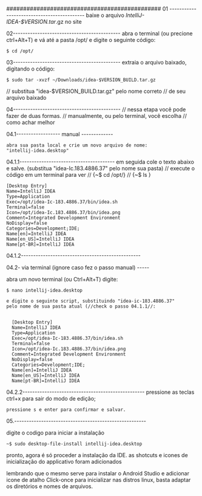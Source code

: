 ##############################################
01 -------------------------------------------
  baixe o arquivo *IntelliJ-IDEA-$VERSION.tar*.gz no site
  
02--------------------------------------------
  abra o terminal (ou precione ctrl+Alt+T)
  e vá até a pasta /opt/ e digite o seguinte código:
  
    $ cd /opt/
    
03--------------------------------------------
  extraia o arquivo baixado, digitando o código:
  
    $ sudo tar -xvzf ~/Downloads/idea-$VERSION_BUILD.tar.gz
  
  // substitua "idea-$VERSION_BUILD.tar.gz" pelo nome correto
  // de seu arquivo baixado
  
04--------------------------------------------
  // nessa etapa você pode fazer de duas formas.
  // manualmente, ou pelo terminal, você escolha
  // como achar melhor
  
  04.1------------------ manual -------------
  
    abra sua pasta local e crie um novo arquivo de nome:
    "intellij-idea.desktop"
    
  04.1.1---------------------------------------
    em seguida cole o texto abaixo e salve. 
    (substitua "idea-Ic.183.4886.37" pelo nome sua pasta)
    // execute o código em um terminal para ver 
    //    {~$ cd /opt/}
    //    {~$ ls }
    
    
    [Desktop Entry]
    Name=IntelliJ IDEA
    Type=Application
    Exec=/opt/idea-Ic-183.4886.37/bin/idea.sh
    Terminal=false
    Icon=/opt/idea-Ic.183.4886.37/bin/idea.png
    Comment=Integrated Development Environment
    NoDisplay=false
    Categories=Development;IDE;
    Name[en]=IntelliJ IDEA
    Name[en_US]=IntelliJ IDEA
    Name[pt-BR]=IntelliJ IDEA
    
  04.1.2-------------------------------------------------
  
04.2- via terminal (ignore caso fez o passo manual) -----
    
   abra um novo terminal (ou Ctrl+Alt+T)
   digite:
   
    $ nano intellij-idea.desktop
    
    e digite o seguinte script, substituindo "idea-ic-183.4886.37"
    pelo nome de sua pasta atual (//check o passo 04.1.1//: 


      [Desktop Entry]
      Name=IntelliJ IDEA
      Type=Application
      Exec=/opt/idea-Ic-183.4886.37/bin/idea.sh
      Terminal=false
      Icon=/opt/idea-Ic.183.4886.37/bin/idea.png
      Comment=Integrated Development Environment
      NoDisplay=false
      Categories=Development;IDE;
      Name[en]=IntelliJ IDEA
      Name[en_US]=IntelliJ IDEA
      Name[pt-BR]=IntelliJ IDEA
      
  04.2.2--------------------------------------------------
    pressione as teclas ctrl+x para sair do modo de edição;
    
    pressione s e enter para confirmar e salvar.
    
 05.------------------------------------------------------
 
  digite o codigo para iniciar a instalação
  
    ~$ sudo desktop-file-install intellij-idea.desktop
    
  pronto, agora é só proceder a instalação da IDE.
  as shotcuts e icones de inicialização do applicativo foram adicionados
  
  lembrando que o mesmo serve para instalar o Android Studio e adicionar
  icone de atalho Click-once para inicializar nas distros linux, basta 
  adaptar os diretórios e nomes de arquivos.

